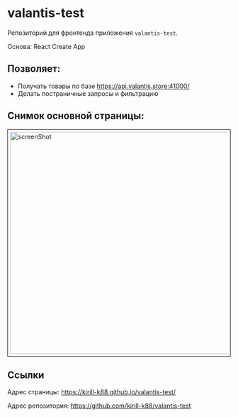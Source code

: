 # valantis-test

Репозиторий для фронтенда приложения `valantis-test`.

Основа: React Create App

## Позволяет:

- Получать товары по базе https://api.valantis.store:41000/
- Делать постраничные запросы и фильтрацию

## Снимок основной страницы:

<div style="border: 1px solid black; padding: 5px;">

  <img src="https://github.com/kirill-k88/valantis-test/assets/100775872/cc8b1300-a270-4f4d-9dd3-8e0722e18eaf" alt="screenShot" style="width: 700px; height: 500px;">
</div>

## Ссылки

Адрес страницы: https://kirill-k88.github.io/valantis-test/

Адрес репозитория: https://github.com/kirill-k88/valantis-test
